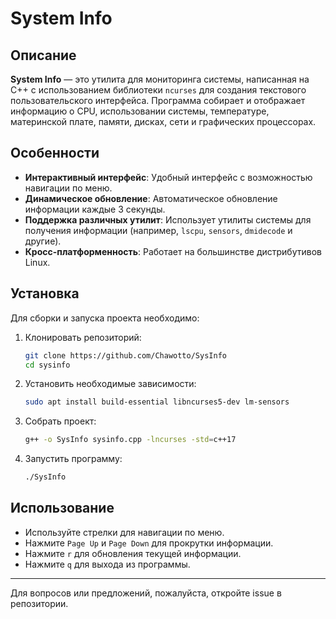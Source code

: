 # System Info

## Описание

**System Info** — это утилита для мониторинга системы, написанная на C++ с использованием библиотеки `ncurses` для создания текстового пользовательского интерфейса. Программа собирает и отображает информацию о CPU, использовании системы, температуре, материнской плате, памяти, дисках, сети и графических процессорах.

## Особенности

- **Интерактивный интерфейс**: Удобный интерфейс с возможностью навигации по меню.
- **Динамическое обновление**: Автоматическое обновление информации каждые 3 секунды.
- **Поддержка различных утилит**: Использует утилиты системы для получения информации (например, `lscpu`, `sensors`, `dmidecode` и другие).
- **Кросс-платформенность**: Работает на большинстве дистрибутивов Linux.

## Установка

Для сборки и запуска проекта необходимо:

1. Клонировать репозиторий:

   ```bash
   git clone https://github.com/Chawotto/SysInfo
   cd sysinfo
   ```

2. Установить необходимые зависимости:

   ```bash
   sudo apt install build-essential libncurses5-dev lm-sensors
   ```

3. Собрать проект:

   ```bash
   g++ -o SysInfo sysinfo.cpp -lncurses -std=c++17
   ```

4. Запустить программу:

   ```bash
   ./SysInfo
   ```

## Использование

- Используйте стрелки для навигации по меню.
- Нажмите `Page Up` и `Page Down` для прокрутки информации.
- Нажмите `r` для обновления текущей информации.
- Нажмите `q` для выхода из программы.

---

Для вопросов или предложений, пожалуйста, откройте issue в репозитории.

